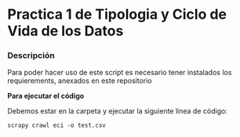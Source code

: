 # Practica 1 de Tipologia y Ciclo de Vida de los Datos

### Descripción

Para poder hacer uso de este script es necesario tener instalados los requierements, anexados en este repositorio

**Para ejecutar el código**

Debemos estar en la carpeta y ejecutar la siguiente línea de código:

```
scrapy crawl eci -o test.csv  
```

